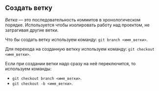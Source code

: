 ## Создать ветку
*Ветка* — это последовательность коммитов в хронологическом порядке. Используется чтобы изолировать работу над проектом, не затрагивая другие ветки.

Что бы создать ветку используем команду: ```git branch <имя_ветки>```.

Для перехода на созданную веткку используем команду: ```git checkout <имя_ветки>```.

Если при создании ветки надо сразу на неё переключится, то используем команды:
+ ```git checkout branch <имя_ветки>```.
+ ```git checkout -b <имя_ветки>```.

